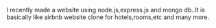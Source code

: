 I recently made a website using node.js,express.js and mongo db..It is basically like airbnb website clone for hotels,rooms,etc and many more. 
